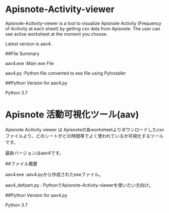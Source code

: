 # Apisnote-Activity-viewer
Apisnote-Acitivity-viewer is a tool to visualize Apisnote Activity (Frequency of Acitivity at each sheet) by getting csv data from Apisnote. The user can see active worksheet at the moment you choose.

Latest version is aav4. 


##File Summary

  aav4.exe   :Main exe File
  
  aav4.py    :Python file converted to exe file using PyInstaller 


##Python Version for aav4.py

  Python 3.7
  

 
# Apisnote 活動可視化ツール(aav)
Apisnote Acitivity viewer は Apisnoteの各worksheetよりダウンロードしたcsvファイルより、どのシートがどの時間帯でよく使われているか可視化するツールです。

最新バージョンはaav4です。


##ファイル概要

  aav4.exe   :aav4.pyから作成されたexeファイル。

  aav4_defpart.py : PythonでApisnote-Activity-viewerを使いたい方向け。


##Python Version for aav4.py

  Python 3.7
